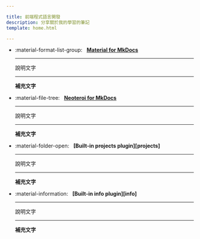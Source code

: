 ```yaml
--- 

title: 前端程式語言開發 
description: 分享關於我的學習的筆記 
template: home.html

--- 
```


<div class="grid cards" markdown>

- :material-format-list-group: &nbsp; __[Material for MkDocs](https://squidfunk.github.io/mkdocs-material/)__

    ---

    說明文字

    ---

    __補充文字__

- :material-file-tree: &nbsp; __[Neoteroi for MkDocs](https://www.neoteroi.dev/mkdocs-plugins/)__

    ---

    說明文字

    ---

    __補充文字__

- :material-folder-open: &nbsp; __[Built-in projects plugin][projects]__

    ---

    說明文字

    ---

    __補充文字__

- :material-information: &nbsp; __[Built-in info plugin][info]__

    ---

    說明文字

    ---

    __補充文字__

</div>